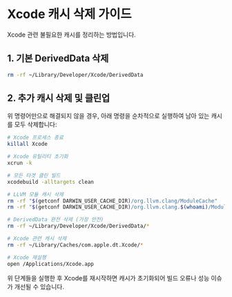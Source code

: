 # Xcode 캐시 삭제 가이드

Xcode 관련 불필요한 캐시를 정리하는 방법입니다.

## 1. 기본 DerivedData 삭제

```bash
rm -rf ~/Library/Developer/Xcode/DerivedData
```

## 2. 추가 캐시 삭제 및 클린업

위 명령어만으로 해결되지 않을 경우, 아래 명령을 순차적으로 실행하여 남아 있는 캐시를 모두 삭제합니다:

```bash
# Xcode 프로세스 종료
killall Xcode

# Xcode 유틸리티 초기화
xcrun -k

# 모든 타겟 클린 빌드
xcodebuild -alltargets clean

# LLVM 모듈 캐시 삭제
rm -rf "$(getconf DARWIN_USER_CACHE_DIR)/org.llvm.clang/ModuleCache"
rm -rf "$(getconf DARWIN_USER_CACHE_DIR)/org.llvm.clang.$(whoami)/ModuleCache"

# DerivedData 완전 삭제 (가장 안전)
rm -rf ~/Library/Developer/Xcode/DerivedData/*

# Xcode 관련 캐시 삭제
rm -rf ~/Library/Caches/com.apple.dt.Xcode/*

# Xcode 재실행
open /Applications/Xcode.app
```

위 단계들을 실행한 후 Xcode를 재시작하면 캐시가 초기화되어 빌드 오류나 성능 이슈가 개선될 수 있습니다.
